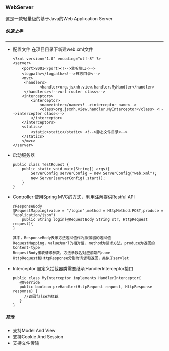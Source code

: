 ### WebServer
这是一款轻量级的基于Java的Web Application Server

##### 快速上手
----

 - 配置文件
在项目目录下新建web.xml文件

	``` 
	<?xml version="1.0" encoding="utf-8" ?>
	<server>
    	<port>8001</port><!-->监听端口<-->
    	<logpath></logpath><!-->日志目录<-->
    	<mvc>
       	 <handlers>
            	<handler>org.jsxnh.view.handler.MyHandler</handler>
       	 </handlers><!-->url router class<-->
        <interceptors>
            <interceptor>
                <name>inter</name><!-->interceptor name<-->
                <class>org.jsxnh.view.handler.MyInterceptor</class> <!-->intercepter class<-->
            </interceptor>
        </interceptors>
        <statics>
            <static>static</static> <!-->静态文件目录<-->
        </statics>
    	</mvc>
	</server>
	```
 - 启动服务器
 
	``` 
	public class TestRquest {
		public static void main(String[] args){
			ServerConfig serverConfig = new ServerConfig("web.xml");
			new Server(serverConfig).start();
		}
	}
	```

 - Controller
使用Spring MVC的方式，利用注解提供Restful API

	``` 
	@ResponseBody
    @RequestMapping(value = "/login",method = HttpMethod.POST,produce = "application/json")
   	 	public String login(@RequestBody String str, HttpRequest request){    
    }
	```
	
	```
	其中，ResponseBody表示方法返回值作为服务器的返回值
	RequestMapping，value为url的相对值，method为请求方法，produce为返回的Content-type
	RequestBody接收请求参数，方法参数名对应前端的name
	HttpRequest和HttpResponse分别为请求和返回，类似于servlet
	```

 -  Interceptor
	 自定义拦截器类需要继承HandlerInterceptor接口
	 ```
	 public class MyInterceptor implements HandlerInterceptor{
		@Override
		public boolean preHandler(HttpRequest request, HttpResponse response) {
		  //返回false为拦截
		}
	}
	 ```
	 
##### 其他

 - 支持Model And View
 - 支持Cookie And Session
 - 支持文件传输